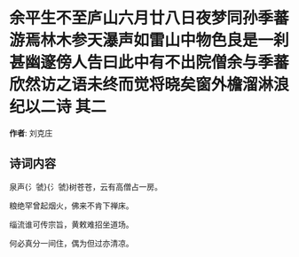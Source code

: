 # 余平生不至庐山六月廿八日夜梦同孙季蕃游焉林木参天瀑声如雷山中物色良是一刹甚幽邃傍人告曰此中有不出院僧余与季蕃欣然访之语未终而觉将晓矣窗外檐溜淋浪纪以二诗  其二

**作者**: 刘克庄

## 诗词内容

泉声{氵虢}{氵虢}树苍苍，云有高僧占一房。

粮绝罕曾起烟火，佛来不肯下禅床。

缁流谁可传宗旨，黄敕难招坐道场。

何必真分一间住，偶为但过亦清凉。

